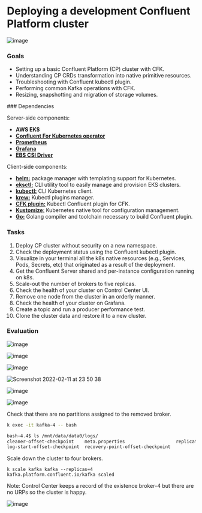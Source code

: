 # Deploying a development Confluent Platform cluster

![image](https://user-images.githubusercontent.com/3109377/153306660-b0104933-ce44-4442-8558-257c324ea4fe.png)

### Goals

* Setting up a basic Confluent Platform (CP) cluster with CFK.
* Understanding CP CRDs transformation into native primitive resources. 
* Troubleshooting with Confluent kubectl plugin.
* Performing common Kafka operations with CFK. 
* Resizing, snapshotting and migration of storage volumes. 

### Dependencies 

Server-side components: 

* **AWS EKS**
* [**Confluent For Kubernetes operator**](https://github.com/confluentinc/confluent-operator/blob/master/charts/README.md)
* [**Prometheus**](https://artifacthub.io/packages/helm/prometheus-community/prometheus)
* [**Grafana**](https://github.com/grafana/helm-charts)
* [**EBS CSI Driver**](https://github.com/kubernetes-sigs/aws-ebs-csi-driver)

Client-side components: 

* [**helm:**](https://helm.sh/) package manager with templating support for Kubernetes.  
* [**eksctl:**](https://eksctl.io/) CLI utility tool to easily manage and provision EKS clusters.
* [**kubectl:**](https://kubernetes.io/docs/tasks/tools/) CLI Kubernetes client.
* [**krew:**](https://krew.sigs.k8s.io/) Kubectl plugins manager.   
* [**CFK plugin:**](https://github.com/confluentinc/confluent-operator#install-kubectl-plugin) Kubectl Confluent plugin for CFK.
* [**Kustomize**:](https://kustomize.io/) Kubernetes native tool for configuration management.
* [**Go:**](https://go.dev/doc/install) Golang compiler and toolchain necessary to build Confluent plugin. 

### Tasks

1. Deploy CP cluster without security on a new namespace. 
2. Check the deployment status using the Confluent kubectl plugin.
3. Visualize in your terminal all the k8s native resources (e.g., Services, Pods, Secrets, etc) that originated as a result of the deployment.
4. Get the Confluent Server shared and per-instance configuration running on k8s.
5. Scale-out the number of brokers to five replicas. 
6. Check the health of your cluster on Control Center UI. 
7. Remove one node from the cluster in an orderly manner. 
8. Check the health of your cluster on Grafana.
9. Create a topic and run a producer performance test.
10. Clone the cluster data and restore it to a new cluster. 

### Evaluation 

![image](https://user-images.githubusercontent.com/3109377/153624746-4a988ae5-26d8-4354-9842-5871fcc0628c.png)

![image](https://user-images.githubusercontent.com/3109377/153685189-1eb8fd13-cba1-42f0-8cb9-fd2f8ee24850.png)


![image](https://user-images.githubusercontent.com/3109377/153683421-13d00f01-608f-4875-9dec-4e06a085e694.png)

![Screenshot 2022-02-11 at 23 50 38](https://user-images.githubusercontent.com/3109377/153685831-870b4a5d-f4bd-4bdb-b6ec-2bb31e885681.png)

![image](https://user-images.githubusercontent.com/3109377/153686761-e528d081-148f-4d01-8d4b-8f4e6e31e759.png)

![image](https://user-images.githubusercontent.com/3109377/153686855-5e541335-f87a-4ef1-8159-06ff8d4a927c.png)

Check that there are no partitions assigned to the removed broker. 

```bash
k exec -it kafka-4 -- bash

bash-4.4$ ls /mnt/data/data0/logs/
cleaner-offset-checkpoint    meta.properties                   replication-offset-checkpoint
log-start-offset-checkpoint  recovery-point-offset-checkpoint
```

Scale down the cluster to four brokers.

```
k scale kafka kafka --replicas=4
kafka.platform.confluent.io/kafka scaled
```

Note: Control Center keeps a record of the existence broker-4 but there are no URPs so the cluster is happy. 

![image](https://user-images.githubusercontent.com/3109377/154800724-789d7a85-8881-416d-a4e3-148a4e34b3fb.png)

